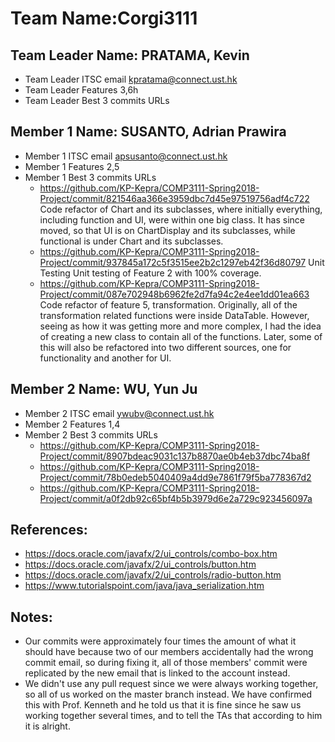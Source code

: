 # Team Name:Corgi3111

## Team Leader Name: PRATAMA, Kevin
- Team Leader ITSC email kpratama@connect.ust.hk
- Team Leader Features 3,6h
- Team Leader Best 3 commits URLs

## Member 1 Name: SUSANTO, Adrian Prawira
- Member 1 ITSC email apsusanto@connect.ust.hk
- Member 1 Features   2,5
- Member 1 Best 3 commits URLs
    - https://github.com/KP-Kepra/COMP3111-Spring2018-Project/commit/821546aa366e3959dbc7d45e97519756adf4c722
    Code refactor of Chart and its subclasses, where initially everything, including function and UI, were within one big class. It has since moved, so that UI is on ChartDisplay and its subclasses, while functional is under Chart and its subclasses.
    - https://github.com/KP-Kepra/COMP3111-Spring2018-Project/commit/937845a172c5f3515ee2b2c1297eb42f36d80797 Unit Testing
    Unit testing of Feature 2 with 100% coverage.
    - https://github.com/KP-Kepra/COMP3111-Spring2018-Project/commit/087e702948b6962fe2d7fa94c2e4ee1dd01ea663
    Code refactor of feature 5, transformation. Originally, all of the transformation related functions were inside DataTable. However, seeing as how it was getting more and more complex, I had the idea of creating a new class to contain all of the functions.
    Later, some of this will also be refactored into two different sources, one for functionality and another for UI.

## Member 2 Name: WU, Yun Ju
- Member 2 ITSC email ywubv@connect.ust.hk
- Member 2 Features  1,4
- Member 2 Best 3 commits URLs
    - https://github.com/KP-Kepra/COMP3111-Spring2018-Project/commit/8907bdeac9031c137b8870ae0b4eb37dbc74ba8f
    - https://github.com/KP-Kepra/COMP3111-Spring2018-Project/commit/78b0edeb5040409a4dd9e7861f79f5ba778367d2
    - https://github.com/KP-Kepra/COMP3111-Spring2018-Project/commit/a0f2db92c65bf4b5b3979d6e2a729c923456097a

## References:
- https://docs.oracle.com/javafx/2/ui_controls/combo-box.htm
- https://docs.oracle.com/javafx/2/ui_controls/button.htm
- https://docs.oracle.com/javafx/2/ui_controls/radio-button.htm
- https://www.tutorialspoint.com/java/java_serialization.htm

## Notes:
- Our commits were approximately four times the amount of what it should have because two of our members accidentally had the wrong commit email,
so during fixing it, all of those members' commit were replicated by the new email that is linked to the account instead.
- We didn't use any pull request since we were always working together, so all of us worked on the master branch instead. We have confirmed this with Prof. Kenneth and he told us that it is fine since he saw us working together several times, and to tell the TAs that according to him it is alright.